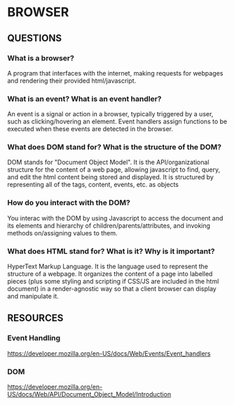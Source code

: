 # BROWSER

## QUESTIONS

### What is a browser?

A program that interfaces with the internet, making requests for webpages and rendering their provided html/javascript.

### What is an event? What is an event handler?

An event is a signal or action in a browser, typically triggered by a user, such as clicking/hovering an element. Event handlers assign functions to be executed when these events are detected in the browser.

### What does DOM stand for? What is the structure of the DOM?

DOM stands for "Document Object Model". It is the API/organizational structure for the content of a web page, allowing javascript to find, query, and edit the html content being stored and displayed. It is structured by representing all of the tags, content, events, etc. as objects

### How do you interact with the DOM?

You interac with the DOM by using Javascript to access the document and its elements and hierarchy of children/parents/attributes, and invoking methods on/assigning values to them.

### What does HTML stand for? What is it? Why is it important?

HyperText Markup Language. It is the language used to represent the structure of a webpage. It organizes the content of a page into labelled pieces (plus some styling and scripting if CSS/JS are included in the html document) in a render-agnostic way so that a client browser can display and manipulate it.

## RESOURCES

### Event Handling

https://developer.mozilla.org/en-US/docs/Web/Events/Event_handlers

### DOM

https://developer.mozilla.org/en-US/docs/Web/API/Document_Object_Model/Introduction
